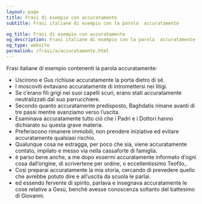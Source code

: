 ```yaml
---
layout: page
title: Frasi di esempio con accuratamente 
subtitle: Frasi italiane di esempio con la parola  accuratamente

og_title: Frasi di esempio con accuratamente 
og_description: Frasi italiane di esempio con la parola  accuratamente
og_type: website
permalink: /frasi/a/accuratamente.html
---
```


Frasi italiane di esempio contenenti la parola accuratamente:


- Uscirono e Gus richiuse accuratamente la porta dietro di sé.
- I moscoviti evitavano accuratamente di intromettersi nei litigi.
- Se c’erano fili grigi nei suoi capelli scuri, erano stati accuratamente neutralizzati dal suo parrucchiere.
- Secondo quanto accuratamente predisposto, Baghdatis rimane avanti di tre passi mentre avanziamo verso l’uscita.
- Esaminava accuratamente tutto ciò che i Padri e i Dottori hanno dichiarato su questa grave materia.
- Preferiscono rimanere immobili, non prendere iniziative ed evitare accuratamente qualsiasi rischio.
- Qualunque cosa ne estragga, per poco che sia, viene accuratamente contato, impilato e messo via nella cassaforte di famiglia.
- è parso bene anche, a me dopo essermi accuratamente informato d’ogni cosa dall’origine, di scrivertene per ordine, o eccellentissimo Teofilo,.
- Così preparai accuratamente la mia storia, cercando di prevedere quello che avrebbe potuto dire e all’uscita da scuola le parlai.
- ed essendo fervente di spirito, parlava e insegnava accuratamente le cose relative a Gesù, benché avesse conoscenza soltanto del battesimo di Giovanni.
